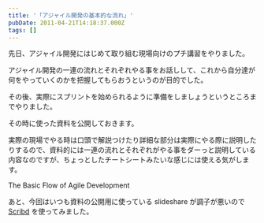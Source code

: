 ```yaml
---
title: '「アジャイル開発の基本的な流れ」'
pubDate: 2011-04-21T14:18:37.000Z
tags: []
---
```


先日、アジャイル開発にはじめて取り組む現場向けのプチ講習をやりました。

アジャイル開発の一連の流れとそれぞれやる事をお話しして、これから自分達が何をやっていくのかを把握してもらおうというのが目的でした。

その後、実際にスプリントを始められるように準備をしましょうというところまでやりました。

その時に使った資料を公開しておきます。

実際の現場でやる時は口頭で解説つけたり詳細な部分は実際にやる際に説明したりするので、資料的には一連の流れとそれぞれがやる事をダーっと説明している内容なのですが、ちょっとしたチートシートみたいな感じには使える気がします。

The Basic Flow of Agile Development

あと、今回はいつも資料の公開用に使っている slideshare が調子が悪いので [Scribd](http://www.scribd.com) を使ってみました。
